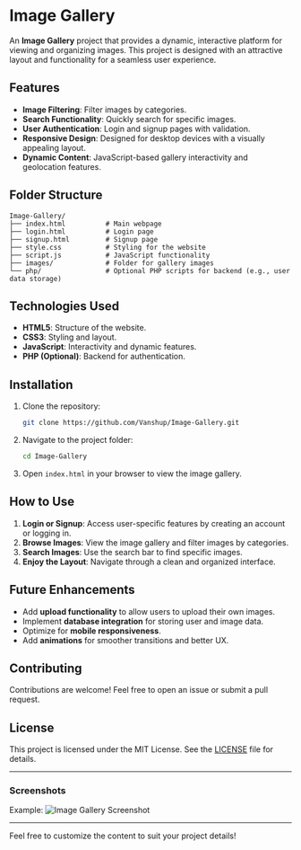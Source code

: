 # Image Gallery

An **Image Gallery** project that provides a dynamic, interactive platform for viewing and organizing images. This project is designed with an attractive layout and functionality for a seamless user experience.

## Features

- **Image Filtering**: Filter images by categories.
- **Search Functionality**: Quickly search for specific images.
- **User Authentication**: Login and signup pages with validation.
- **Responsive Design**: Designed for desktop devices with a visually appealing layout.
- **Dynamic Content**: JavaScript-based gallery interactivity and geolocation features.

## Folder Structure

```
Image-Gallery/
├── index.html          # Main webpage
├── login.html          # Login page
├── signup.html         # Signup page
├── style.css           # Styling for the website
├── script.js           # JavaScript functionality
├── images/             # Folder for gallery images
└── php/                # Optional PHP scripts for backend (e.g., user data storage)
```

## Technologies Used

- **HTML5**: Structure of the website.
- **CSS3**: Styling and layout.
- **JavaScript**: Interactivity and dynamic features.
- **PHP (Optional)**: Backend for authentication.

## Installation

1. Clone the repository:
   ```bash
   git clone https://github.com/Vanshup/Image-Gallery.git
   ```

2. Navigate to the project folder:
   ```bash
   cd Image-Gallery
   ```

3. Open `index.html` in your browser to view the image gallery.

## How to Use

1. **Login or Signup**: Access user-specific features by creating an account or logging in.
2. **Browse Images**: View the image gallery and filter images by categories.
3. **Search Images**: Use the search bar to find specific images.
4. **Enjoy the Layout**: Navigate through a clean and organized interface.

## Future Enhancements

- Add **upload functionality** to allow users to upload their own images.
- Implement **database integration** for storing user and image data.
- Optimize for **mobile responsiveness**.
- Add **animations** for smoother transitions and better UX.

## Contributing

Contributions are welcome! Feel free to open an issue or submit a pull request.

## License

This project is licensed under the MIT License. See the [LICENSE](LICENSE) file for details.

---

### Screenshots

Example:
![Image Gallery Screenshot](images/Screenshot.png)

---

Feel free to customize the content to suit your project details!
